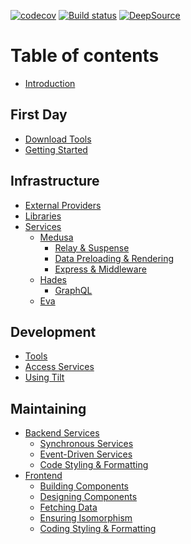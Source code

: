 [![codecov](https://codecov.io/gh/overdoll/codebase/branch/master/graph/badge.svg?token=EMUCZF62B2)](https://codecov.io/gh/overdoll/codebase)
[![Build status](https://badge.buildkite.com/a8f0bd6bce243d39c7a1b744f8b388e246176f5336571b75b8.svg)](https://buildkite.com/overdoll/codebase)
[![DeepSource](https://deepsource.io/gh/overdoll/codebase.svg/?label=active+issues&show_trend=true&token=tfugidnAZJEbaRm-kxjLgV9L)](https://deepsource.io/gh/overdoll/codebase/?ref=repository-badge)

# Table of contents

- [Introduction](README.md)

## First Day <a id="setup"></a>

- [Download Tools](../setup/setup.md)
- [Getting Started](../setup/getting-started.md)

## Infrastructure

- [External Providers](../infrastructure/external-providers.md)
- [Libraries](../infrastructure/libraries.md)
- [Services](../infrastructure/services/README.md)
  - [Medusa](../infrastructure/services/medusa/README.md)
    - [Relay & Suspense](../infrastructure/services/medusa/relay-and-suspense.md)
    - [Data Preloading & Rendering](../infrastructure/services/medusa/data-preloading-and-rendering.md)
    - [Express & Middleware](../infrastructure/services/medusa/express-and-middleware.md)
  - [Hades](../infrastructure/services/hades/README.md)
    - [GraphQL](../infrastructure/services/hades/graphql.md)
  - [Eva](../infrastructure/services/eva.md)

## Development

- [Tools](../development/tools.md)
- [Access Services](../development/run-services.md)
- [Using Tilt](../development/go-services.md)

## Maintaining

- [Backend Services](../maintaining/backend-services/README.md)
  - [Synchronous Services](../maintaining/backend-services/synchronous-services.md)
  - [Event-Driven Services](../maintaining/backend-services/building-a-service.md)
  - [Code Styling & Formatting](../maintaining/backend-services/code-styling-and-formatting.md)
- [Frontend](../maintaining/frontend/README.md)
  - [Building Components](../maintaining/frontend/building-components.md)
  - [Designing Components](../maintaining/frontend/designing-components.md)
  - [Fetching Data](../maintaining/frontend/fetching-data.md)
  - [Ensuring Isomorphism](../maintaining/frontend/ensuring-isomorphism.md)
  - [Coding Styling & Formatting](../maintaining/frontend/coding-styling-and-formatting.md)
